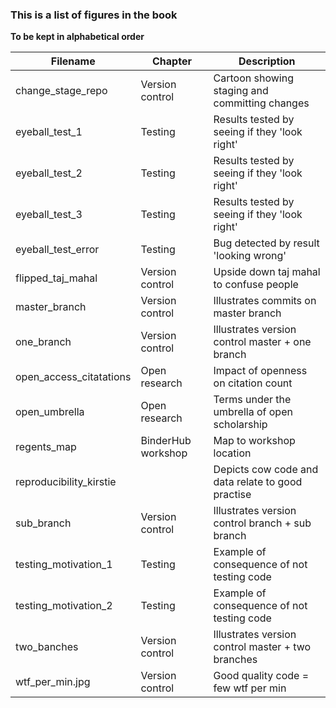 ### This is a list of figures in the book

**To be kept in alphabetical order**

| Filename                   | Chapter              | Description                                       |
| -------------------------- | -------------------- | ------------------------------------------------- |
| change_stage_repo          | Version control      | Cartoon showing staging and committing changes    |
| eyeball_test_1             | Testing              | Results tested by seeing if they 'look right'     |
| eyeball_test_2             | Testing              | Results tested by seeing if they 'look right'     |
| eyeball_test_3             | Testing              | Results tested by seeing if they 'look right'     |
| eyeball_test_error         | Testing              | Bug detected by result 'looking wrong'            |
| flipped_taj_mahal          | Version control      | Upside down taj mahal to confuse people           |
| master_branch              | Version control      | Illustrates commits on master branch              |
| one_branch                 | Version control      | Illustrates version control master + one branch   |
| open_access_citatations    | Open research        | Impact of openness on citation count              |
| open_umbrella              | Open research        | Terms under the umbrella of open scholarship      |
| regents_map                | BinderHub workshop   | Map to workshop location                          |
| reproducibility_kirstie    |                      | Depicts cow code and data relate to good practise |
| sub_branch                 | Version control      | Illustrates version control branch + sub branch   |
| testing_motivation_1       | Testing              | Example of consequence of not testing code        |
| testing_motivation_2       | Testing              | Example of consequence of not testing code        |
| two_banches                | Version control      | Illustrates version control master + two branches |
| wtf_per_min.jpg            | Version control      | Good quality code = few wtf per min               |
